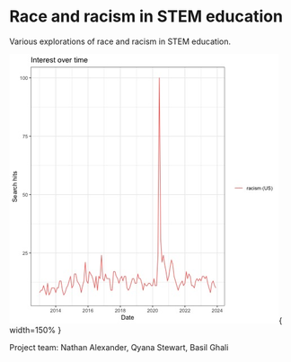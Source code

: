 # Race and racism in STEM education

Various explorations of race and racism in STEM education.

![](https://github.com/professornaite/racism-stem-ed/blob/main/output/plots-trends/racism-10year.jpeg?raw=false){ width=150% }

Project team: Nathan Alexander, Qyana Stewart, Basil Ghali
